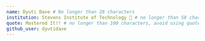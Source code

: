 ```yaml
---
name: Dyuti Dave # No longer than 28 characters
institution: Stevens Institute of Technology 🚩 # no longer than 58 characters
quote: Mastered It!! # no longer than 100 characters, avoid using quotes(") to guarantee the format remains the same.
github_user: dyutidave
---
```

